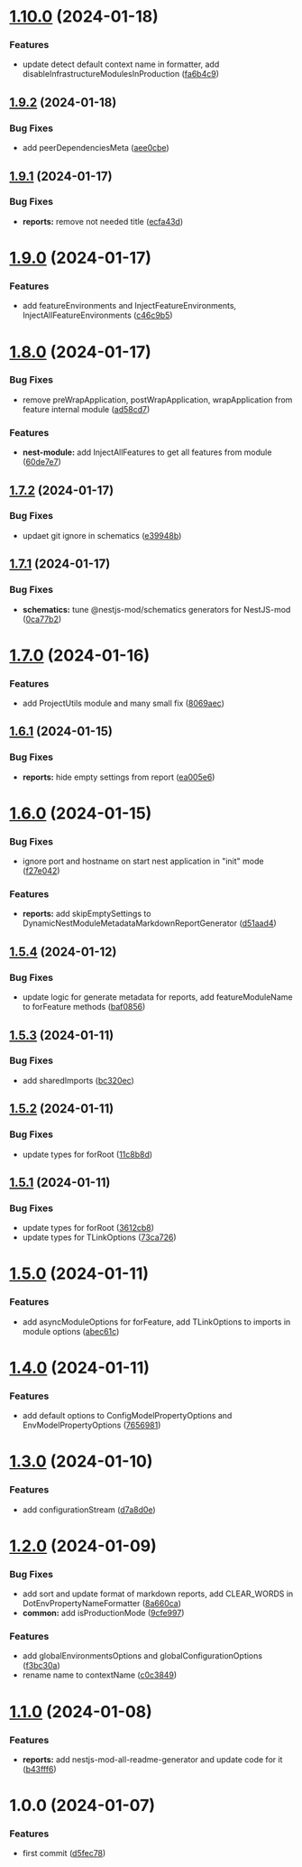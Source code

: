 # [1.10.0](https://github.com/nestjs-mod/nestjs-mod/compare/reports-v1.9.2...reports-v1.10.0) (2024-01-18)


### Features

* update detect default context name in formatter, add disableInfrastructureModulesInProduction ([fa6b4c9](https://github.com/nestjs-mod/nestjs-mod/commit/fa6b4c9d1962020f36c9f88e745bfbb64e25c9d4))

## [1.9.2](https://github.com/nestjs-mod/nestjs-mod/compare/reports-v1.9.1...reports-v1.9.2) (2024-01-18)


### Bug Fixes

* add peerDependenciesMeta ([aee0cbe](https://github.com/nestjs-mod/nestjs-mod/commit/aee0cbeec91462d2a5d967edcae04b89ed7b81b4))

## [1.9.1](https://github.com/nestjs-mod/nestjs-mod/compare/reports-v1.9.0...reports-v1.9.1) (2024-01-17)


### Bug Fixes

* **reports:** remove not needed title ([ecfa43d](https://github.com/nestjs-mod/nestjs-mod/commit/ecfa43db840727d6560d8ed77a71493dfab86830))

# [1.9.0](https://github.com/nestjs-mod/nestjs-mod/compare/reports-v1.8.0...reports-v1.9.0) (2024-01-17)


### Features

* add featureEnvironments and InjectFeatureEnvironments, InjectAllFeatureEnvironments ([c46c9b5](https://github.com/nestjs-mod/nestjs-mod/commit/c46c9b5de0b3a853432246fdc88edeec2015c3c7))

# [1.8.0](https://github.com/nestjs-mod/nestjs-mod/compare/reports-v1.7.2...reports-v1.8.0) (2024-01-17)


### Bug Fixes

* remove preWrapApplication, postWrapApplication, wrapApplication from feature internal module ([ad58cd7](https://github.com/nestjs-mod/nestjs-mod/commit/ad58cd72b95a96c7e052bfc47f877c1c45489aaf))


### Features

* **nest-module:** add InjectAllFeatures to get all features from module ([60de7e7](https://github.com/nestjs-mod/nestjs-mod/commit/60de7e76edd8b712c82d83d74271a749acebba86))

## [1.7.2](https://github.com/nestjs-mod/nestjs-mod/compare/reports-v1.7.1...reports-v1.7.2) (2024-01-17)


### Bug Fixes

* updaet git ignore in schematics ([e39948b](https://github.com/nestjs-mod/nestjs-mod/commit/e39948b5a30f48025da9871b341f39ad12c0cfb2))

## [1.7.1](https://github.com/nestjs-mod/nestjs-mod/compare/reports-v1.7.0...reports-v1.7.1) (2024-01-17)


### Bug Fixes

* **schematics:** tune @nestjs-mod/schematics generators for NestJS-mod ([0ca77b2](https://github.com/nestjs-mod/nestjs-mod/commit/0ca77b2e0913855da1dbfebc080e8f4822ef4b30))

# [1.7.0](https://github.com/nestjs-mod/nestjs-mod/compare/reports-v1.6.1...reports-v1.7.0) (2024-01-16)


### Features

* add ProjectUtils module and many small fix ([8069aec](https://github.com/nestjs-mod/nestjs-mod/commit/8069aec70e8109ddac6632db08ebd9da23c6e802))

## [1.6.1](https://github.com/nestjs-mod/nestjs-mod/compare/reports-v1.6.0...reports-v1.6.1) (2024-01-15)


### Bug Fixes

* **reports:** hide empty settings from report ([ea005e6](https://github.com/nestjs-mod/nestjs-mod/commit/ea005e69bab8960b065e5cec6463e3105c38fdb8))

# [1.6.0](https://github.com/nestjs-mod/nestjs-mod/compare/reports-v1.5.4...reports-v1.6.0) (2024-01-15)


### Bug Fixes

* ignore port and hostname on start nest application in "init" mode ([f27e042](https://github.com/nestjs-mod/nestjs-mod/commit/f27e042e0abf2c255a9013204a5e3f8e07afbca7))


### Features

* **reports:** add skipEmptySettings to DynamicNestModuleMetadataMarkdownReportGenerator ([d51aad4](https://github.com/nestjs-mod/nestjs-mod/commit/d51aad4b578e1eb71a4d0568e86d494315570d92))

## [1.5.4](https://github.com/nestjs-mod/nestjs-mod/compare/reports-v1.5.3...reports-v1.5.4) (2024-01-12)


### Bug Fixes

* update logic for generate metadata for reports, add featureModuleName to forFeature methods ([baf0856](https://github.com/nestjs-mod/nestjs-mod/commit/baf0856fe2a3a5cad45e4897748686d9f206227f))

## [1.5.3](https://github.com/nestjs-mod/nestjs-mod/compare/reports-v1.5.2...reports-v1.5.3) (2024-01-11)


### Bug Fixes

* add sharedImports ([bc320ec](https://github.com/nestjs-mod/nestjs-mod/commit/bc320ec9b5736cd3de0db9f9e7601f124aab6c71))

## [1.5.2](https://github.com/nestjs-mod/nestjs-mod/compare/reports-v1.5.1...reports-v1.5.2) (2024-01-11)


### Bug Fixes

* update types for forRoot ([11c8b8d](https://github.com/nestjs-mod/nestjs-mod/commit/11c8b8d4cecd073d74abd1c7366396ddbbb11aa0))

## [1.5.1](https://github.com/nestjs-mod/nestjs-mod/compare/reports-v1.5.0...reports-v1.5.1) (2024-01-11)


### Bug Fixes

* update types for forRoot ([3612cb8](https://github.com/nestjs-mod/nestjs-mod/commit/3612cb8bbff730cce0989be4f24bbc8529d166fb))
* update types for TLinkOptions ([73ca726](https://github.com/nestjs-mod/nestjs-mod/commit/73ca72691a3f6d8f8b7b74e4a87d1b1d661975cc))

# [1.5.0](https://github.com/nestjs-mod/nestjs-mod/compare/reports-v1.4.0...reports-v1.5.0) (2024-01-11)


### Features

* add asyncModuleOptions for forFeature, add TLinkOptions to imports in module options ([abec61c](https://github.com/nestjs-mod/nestjs-mod/commit/abec61cecf9f3120a7e7efeac0697db3fdb7e664))

# [1.4.0](https://github.com/nestjs-mod/nestjs-mod/compare/reports-v1.3.0...reports-v1.4.0) (2024-01-11)


### Features

* add default options to ConfigModelPropertyOptions and EnvModelPropertyOptions ([7656981](https://github.com/nestjs-mod/nestjs-mod/commit/7656981f2bc73184c2c23bcad33711dc13ce2906))

# [1.3.0](https://github.com/nestjs-mod/nestjs-mod/compare/reports-v1.2.0...reports-v1.3.0) (2024-01-10)


### Features

* add configurationStream ([d7a8d0e](https://github.com/nestjs-mod/nestjs-mod/commit/d7a8d0ec10ff28bb0516d388d5b5e7ad48da2656))

# [1.2.0](https://github.com/nestjs-mod/nestjs-mod/compare/reports-v1.1.0...reports-v1.2.0) (2024-01-09)


### Bug Fixes

* add sort and update format of markdown reports, add CLEAR_WORDS in DotEnvPropertyNameFormatter ([8a660ca](https://github.com/nestjs-mod/nestjs-mod/commit/8a660ca0fac1bb31c4e7ec84cd127a0822950364))
* **common:** add isProductionMode ([9cfe997](https://github.com/nestjs-mod/nestjs-mod/commit/9cfe9978008f8f313565457de2770aa38bb45e67))


### Features

* add globalEnvironmentsOptions and globalConfigurationOptions ([f3bc30a](https://github.com/nestjs-mod/nestjs-mod/commit/f3bc30aeb6eff40d66b6dc477b694c3632d13dad))
* rename name to contextName ([c0c3849](https://github.com/nestjs-mod/nestjs-mod/commit/c0c3849da258753ceaa16a709dd32e6a0eea6afd))

# [1.1.0](https://github.com/nestjs-mod/nestjs-mod/compare/reports-v1.0.0...reports-v1.1.0) (2024-01-08)


### Features

* **reports:** add nestjs-mod-all-readme-generator and update code for it ([b43fff6](https://github.com/nestjs-mod/nestjs-mod/commit/b43fff651b3c5dd6a6bff7457bc42c91ee83f20e))

# 1.0.0 (2024-01-07)

### Features

- first commit ([d5fec78](https://github.com/nestjs-mod/nestjs-mod/commit/d5fec7888bf58d4a0d6fc249823523361b738d56))
